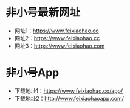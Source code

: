 # 非小号最新网址
* 网址1：https://www.feixiaohao.co
* 网址2：https://www.feixiaohao.cc
* 网址3：https://www.feixiaohao.com 

# 非小号App
* 下载地址1：https://www.feixiaohao.co/app/ 
* 下载地址2：http://www.feixiaohaoapp.com/
